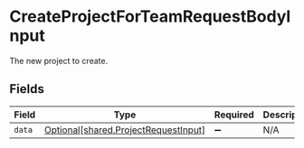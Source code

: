 # CreateProjectForTeamRequestBodyInput

The new project to create.


## Fields

| Field                                                                              | Type                                                                               | Required                                                                           | Description                                                                        |
| ---------------------------------------------------------------------------------- | ---------------------------------------------------------------------------------- | ---------------------------------------------------------------------------------- | ---------------------------------------------------------------------------------- |
| `data`                                                                             | [Optional[shared.ProjectRequestInput]](../../models/shared/projectrequestinput.md) | :heavy_minus_sign:                                                                 | N/A                                                                                |
